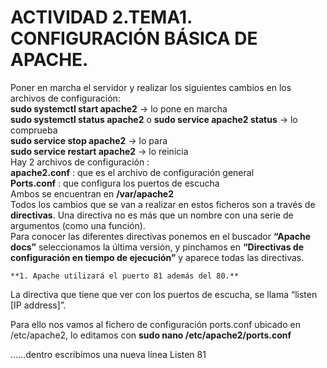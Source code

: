 # ACTIVIDAD 2.TEMA1. CONFIGURACIÓN BÁSICA DE APACHE.
Poner en marcha el servidor y realizar los siguientes cambios en los archivos de configuración:  
**sudo systemctl start apache2** -> lo pone en marcha  
**sudo systemctl status apache2**  o **sudo service apache2 status** -> lo comprueba  
**sudo service stop apache2** -> lo para  
**sudo service restart apache2** -> lo reinicia  
Hay 2 archivos de configuración  :  
**apache2.conf** : que es el archivo de configuración general    
**Ports.conf** : que configura los puertos de escucha  
Ambos se encuentran en **/var/apache2**  
Todos los cambios que se van a realizar en estos ficheros son a través de **directivas**. Una directiva no es más que un nombre con una serie de argumentos (como una función).  
Para conocer las diferentes directivas ponemos en el buscador **“Apache docs”** seleccionamos la última versión, y pinchamos en **“Directivas de configuración en tiempo de ejecución”**  y aparece todas las directivas.  

    **1. Apache utilizará el puerto 81 además del 80.**
La directiva que tiene que ver con los puertos de escucha, se llama “listen [IP address]”. 

Para ello nos vamos al fichero de configuración ports.conf ubicado en /etc/apache2, lo editamos con **sudo nano /etc/apache2/ports.conf** 

……dentro escribimos una nueva línea Listen 81  

